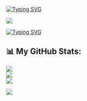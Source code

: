 [![Typing SVG](https://readme-typing-svg.demolab.com?font=Exo+2&size=24&duration=4000&pause=1000&color=45F700&center=true&vCenter=true&width=531&lines=-[+BASEC+]-)](https://git.io/typing-svg)

![](https://s13.gifyu.com/images/SCDB1.gif)

[![Typing SVG](https://readme-typing-svg.demolab.com?font=Exo+2&size=24&duration=4000&pause=1000&color=45F700&center=true&vCenter=true&width=531&lines=-[+CyberSecurity+]-)](https://git.io/typing-svg)

## 📊 My GitHub Stats:
![](https://github-readme-stats.vercel.app/api?username=berkayagl&theme=midnight-purple&hide_border=true&include_all_commits=false&count_private=false)<br/>
![](https://github-readme-streak-stats.herokuapp.com/?user=berkayagl&theme=midnight-purple&hide_border=true)<br/>
![](https://github-readme-stats.vercel.app/api/top-langs/?username=berkayagl&theme=midnight-purple&hide_border=true&include_all_commits=false&count_private=false&layout=compact)

![](https://quotes-github-readme.vercel.app/api?type=horizontal&theme=tokyonight)